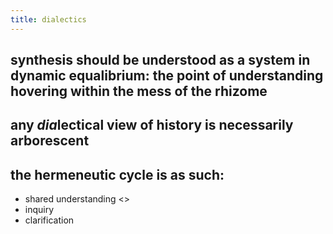 ```yaml
---
title: dialectics
---
```


## synthesis should be understood as a system in dynamic equalibrium: the point of understanding hovering within the mess of the rhizome
## any *dia*lectical view of history is necessarily arborescent
## the hermeneutic cycle is as such:
- shared understanding <> 
- inquiry
- clarification
